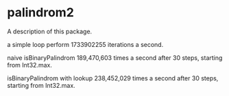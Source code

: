 # palindrom2

A description of this package.

a simple loop perform 1733902255 iterations a second.

naive isBinaryPalindrom 189,470,603 times a second after 30 steps,
starting from Int32.max.

isBinaryPalindrom with lookup 238,452,029 times a second after 30 steps,
starting from Int32.max.


